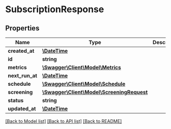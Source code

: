 # SubscriptionResponse

## Properties
Name | Type | Description | Notes
------------ | ------------- | ------------- | -------------
**created_at** | [**\DateTime**](\DateTime.md) |  | [optional] 
**id** | **string** |  | [optional] 
**metrics** | [**\Swagger\Client\Model\Metrics**](Metrics.md) |  | [optional] 
**next_run_at** | [**\DateTime**](\DateTime.md) |  | [optional] 
**schedule** | [**\Swagger\Client\Model\Schedule**](Schedule.md) |  | [optional] 
**screening** | [**\Swagger\Client\Model\ScreeningRequest**](ScreeningRequest.md) |  | [optional] 
**status** | **string** |  | [optional] 
**updated_at** | [**\DateTime**](\DateTime.md) |  | [optional] 

[[Back to Model list]](../README.md#documentation-for-models) [[Back to API list]](../README.md#documentation-for-api-endpoints) [[Back to README]](../README.md)


